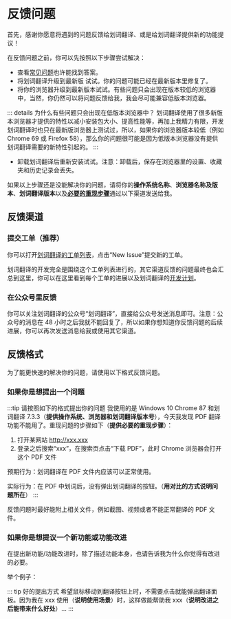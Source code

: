 # 反馈问题

首先，感谢你愿意将遇到的问题反馈给划词翻译、或是给划词翻译提供新的功能提议！

在反馈问题之前，你可以先按照以下步骤尝试解决：

- 查看[常见问题](faq.html)也许能找到答案。
- 将划词翻译升级到最新版 <LatestVersion /> 试试。你的问题可能已经在最新版本里修复了。
- 将你的浏览器升级到最新版本试试。有些问题只会出现在版本较低的浏览器中，当然，你仍然可以将问题反馈给我，我会尽可能兼容低版本浏览器。

::: details 为什么有些问题只会出现在低版本浏览器中？
划词翻译使用了很多新版本浏览器才提供的特性以减小安装包大小、提高性能等，再加上我精力有限，开发划词翻译时也只在最新版浏览器上测试过，所以，如果你的浏览器版本较低（例如 Chrome 69 或 Firefox 58），那么你的问题很可能是因为低版本浏览器没有提供划词翻译需要的新特性引起的。
:::

- 卸载划词翻译后重新安装试试。注意：卸载后，保存在浏览器里的设置、收藏夹和历史记录会丢失。

如果以上步骤还是没能解决你的问题，请将你的**操作系统名称**、**浏览器名称及版本**、**划词翻译版本**以及[**必要的重现步骤**](#如果你是想提出一个问题)通过以下渠道发送给我。

## 反馈渠道

### 提交工单（推荐）

你可以打开[划词翻译的工单列表](https://github.com/Selection-Translator/crx-selection-translate/issues)，点击“New Issue”提交新的工单。

划词翻译的开发完全是围绕这个工单列表进行的，其它渠道反馈的问题最终也会汇总到这里，你可以在这里看到每个工单的进展以及划词翻译的[开发计划](https://github.com/lmk123/crx-selection-translate/milestones)。

### 在公众号里反馈

你可以关注划词翻译的公众号“划词翻译”，直接给公众号发送消息即可。注意：公众号的消息在 48 小时之后我就不能回复了，所以如果你想知道你反馈问题的后续进展，你可以再次发送消息给我或使用其它渠道。

## 反馈格式

为了能更快速的解决你的问题，请使用以下格式反馈问题。

### 如果你是想提出一个问题

:::tip 请按照如下的格式提出你的问题
我使用的是 Windows 10 Chrome 87 和划词翻译 7.3.3（**提供操作系统、浏览器和划词翻译版本号**），今天我发现 PDF 翻译功能不能用了。重现问题的步骤如下（**提供必要的重现步骤**）：

1. 打开某网站 http://xxx.xxx
2. 登录之后搜索“xxx”，在搜索页点击“下载 PDF”，此时 Chrome 浏览器会打开这个 PDF 文件

预期行为：划词翻译在 PDF 文件内应该可以正常使用。

实际行为：在 PDF 中划词后，没有弹出划词翻译的按钮。（**用对比的方式说明问题所在**）
:::

反馈问题时最好能附上相关文件，例如截图、视频或者不能正常翻译的 PDF 文件。

### 如果你是想提议一个新功能或功能改进

在提出新功能/功能改进时，除了描述功能本身，也请告诉我为什么你觉得有改进的必要。

举个例子：

::: tip 好的提出方式
希望鼠标移动到翻译按钮上时，不需要点击就能弹出翻译面板。因为我在 xxx 使用（**说明使用场景**）时，这样做能帮助我 xxx（**说明改进之后能带来什么好处**）...
:::

<global-footer />
